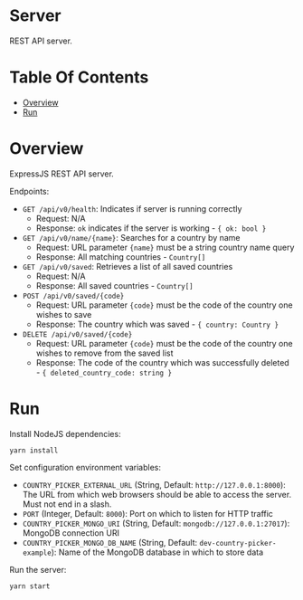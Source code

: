 # Server
REST API server.

# Table Of Contents
- [Overview](#overview)
- [Run](#run)

# Overview
ExpressJS REST API server.

Endpoints:

- `GET /api/v0/health`: Indicates if server is running correctly
  - Request: N/A
  - Response: `ok` indicates if the server is working - `{ ok: bool }`
- `GET /api/v0/name/{name}`: Searches for a country by name
  - Request: URL parameter `{name}` must be a string country name query
  - Response: All matching countries - `Country[]`
- `GET /api/v0/saved`: Retrieves a list of all saved countries
  - Request: N/A
  - Response: All saved countries - `Country[]`
- `POST /api/v0/saved/{code}`
  - Request: URL parameter `{code}` must be the code of the country one wishes to save
  - Response: The country which was saved - `{ country: Country }`
- `DELETE /api/v0/saved/{code}`
  - Request: URL parameter `{code}` must be the code of the country one wishes to remove from the saved list
  - Response: The code of the country which was successfully deleted - `{ deleted_country_code: string }`

# Run
Install NodeJS dependencies:

```
yarn install
```

Set configuration environment variables:

- `COUNTRY_PICKER_EXTERNAL_URL` (String, Default: `http://127.0.0.1:8000`): The URL from which web browsers should be able to access the server. Must not end in a slash.
- `PORT` (Integer, Default: `8000`): Port on which to listen for HTTP traffic
- `COUNTRY_PICKER_MONGO_URI` (String, Default: `mongodb://127.0.0.1:27017`): MongoDB connection URI
- `COUNTRY_PICKER_MONGO_DB_NAME` (String, Default: `dev-country-picker-example`): Name of the MongoDB database in which to store data

Run the server:

```
yarn start
```
